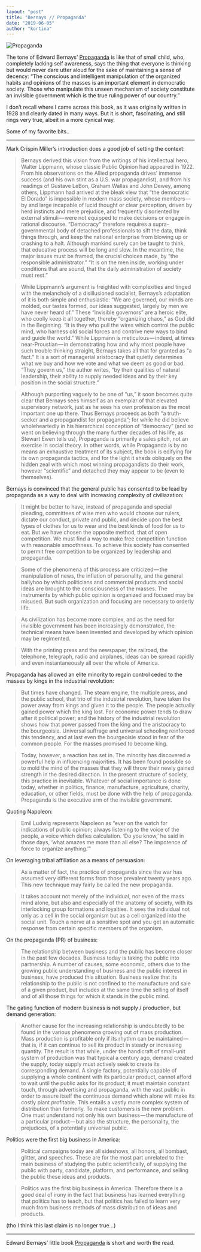```yaml
---
layout: "post"
title: "Bernays // Propaganda"
date: "2019-06-05"
author: "kortina"
---
```



![Propaganda](https://cdn-images-1.medium.com/max/800/0*ySRCjK5ht5EaKaER.jpg)

The tone of Edward Bernays’ [Propaganda](https://www.amazon.com/Propaganda-Edward-Bernays/dp/0970312598?tag=kortina0e-20) is like that of small child, who, completely lacking self awareness, says the thing that everyone is thinking but would never dare utter aloud for the sake of maintaining a sense of decency: “The conscious and intelligent manipulation of the organized habits and opinions of the masses is an important element in democratic society. Those who manipulate this unseen mechanism of society constitute an invisible government which is the true ruling power of our country.”

I don’t recall where I came across this book, as it was originally written in 1928 and clearly dated in many ways. But it is short, fascinating, and still rings very true, albeit in a more cynical way.

Some of my favorite bits..

---

Mark Crispin Miller’s introduction does a good job of setting the context:

> Bernays derived this vision from the writings of his intellectual hero, Walter Lippmann, whose classic Public Opinion had appeared in 1922. From his observations on the Allied propaganda drives’ immense success (and his own stint as a U.S. war propagandist), and from his readings of Gustave LeBon, Graham Wallas and John Dewey, among others, Lippmann had arrived at the bleak view that “the democratic El Dorado” is impossible in modern mass society, whose members — by and large incapable of lucid thought or clear perception, driven by herd instincts and mere prejudice, and frequently disoriented by external stimuli — were not equipped to make decisions or engage in rational discourse. “Democracy” therefore requires a supra-governmental body of detached professionals to sift the data, think things through, and keep the national enterprise from blowing up or crashing to a halt. Although mankind surely can be taught to think, that educative process will be long and slow. In the meantime, the major issues must be framed, the crucial choices made, by “the responsible administrator.” “It is on the men inside, working under conditions that are sound, that the daily administration of society must rest.”

> While Lippmann’s argument is freighted with complexities and tinged with the melancholy of a disillusioned socialist, Bernays’s adaptation of it is both simple and enthusiastic: “We are governed, our minds are molded, our tastes formed, our ideas suggested, largely by men we have never heard of.” These “invisible governors” are a heroic elite, who coolly keep it all together, thereby “organizing chaos,” as God did in the Beginning. “It is they who pull the wires which control the public mind, who harness old social forces and contrive new ways to bind and guide the world.” While Lippmann is meticulous — indeed, at times near-Proustian — in demonstrating how and why most people have such trouble thinking straight, Bernays takes all that for granted as “a fact.” It is a sort of managerial aristocracy that quietly determines what we buy and how we vote and what we deem as good or bad. “They govern us,” the author writes, “by their qualities of natural leadership, their ability to supply needed ideas and by their key position in the social structure.”

> Although purporting vaguely to be one of “us,” it soon becomes quite clear that Bernays sees himself as an exemplar of that elevated supervisory network, just as he sees his own profession as the most important one up there. Thus Bernays proceeds as both “a truth-seeker and a propagandist for propaganda”; for while he did believe wholeheartedly in his hierarchical conception of “democracy” (and so went on believing through the many further decades of his life, as Stewart Ewen tells us), Propaganda is primarily a sales pitch, not an exercise in social theory. In other words, while Propaganda is by no means an exhaustive treatment of its subject, the book is edifying for its own propaganda tactics, and for the light it sheds obliquely on the hidden zeal with which most winning propagandists do their work, however “scientific” and detached they may appear to be (even to themselves).

Bernays is convinced that the general public has consented to be lead by propaganda as a way to deal with increasing complexity of civiliazation:

> It might be better to have, instead of propaganda and special pleading, committees of wise men who would choose our rulers, dictate our conduct, private and public, and decide upon the best types of clothes for us to wear and the best kinds of food for us to eat. But we have chosen the opposite method, that of open competition. We must find a way to make free competition function with reasonable smoothness. To achieve this society has consented to permit free competition to be organized by leadership and propaganda.

> Some of the phenomena of this process are criticized — the manipulation of news, the inflation of personality, and the general ballyhoo by which politicians and commercial products and social ideas are brought to the consciousness of the masses. The instruments by which public opinion is organized and focused may be misused. But such organization and focusing are necessary to orderly life.

> As civilization has become more complex, and as the need for invisible government has been increasingly demonstrated, the technical means have been invented and developed by which opinion may be regimented.

> With the printing press and the newspaper, the railroad, the telephone, telegraph, radio and airplanes, ideas can be spread rapidly and even instantaneously all over the whole of America.

Propaganda has allowed an elite minority to regain control ceded to the masses by kings in the industrial revolution:

> But times have changed. The steam engine, the multiple press, and the public school, that trio of the industrial revolution, have taken the power away from kings and given it to the people. The people actually gained power which the king lost. For economic power tends to draw after it political power; and the history of the industrial revolution shows how that power passed from the king and the aristocracy to the bourgeoisie. Universal suffrage and universal schooling reinforced this tendency, and at last even the bourgeoisie stood in fear of the common people. For the masses promised to become king.

> Today, however, a reaction has set in. The minority has discovered a powerful help in influencing majorities. It has been found possible so to mold the mind of the masses that they will throw their newly gained strength in the desired direction. In the present structure of society, this practice in inevitable. Whatever of social importance is done today, whether in politics, finance, manufacture, agriculture, charity, education, or other fields, must be done with the help of propaganda. Propaganda is the executive arm of the invisible government.

Quoting Napoleon:

> Emil Ludwig represents Napoleon as “ever on the watch for indications of public opinion; always listening to the voice of the people, a voice which defies calculation. ‘Do you know,’ he said in those days, ‘what amazes me more than all else? The impotence of force to organize anything.’”

On leveraging tribal affiliation as a means of persuasion:

> As a matter of fact, the practice of propaganda since the war has assumed very different forms from those prevalent twenty years ago. This new technique may fairly be called the new propaganda.

> It takes account not merely of the individual, nor even of the mass mind alone, but also and especially of the anatomy of society, with its interlocking group formations and loyalties. It sees the individual not only as a cell in the social organism but as a cell organized into the social unit. Touch a nerve at a sensitive spot and you get an automatic response from certain specific members of the organism.

On the propaganda (PR) of business:

> The relationship between business and the public has become closer in the past few decades. Business today is taking the public into partnership. A number of causes, some economic, others due to the growing public understanding of business and the public interest in business, have produced this situation. Business realize that its relationship to the public is not confined to the manufacture and sale of a given product, but includes at the same time the selling of itself and of all those things for which it stands in the public mind.

The gating function of modern business is not supply / production, but demand generation:

> Another cause for the increasing relationship is undoubtedly to be found in the various phenomena growing out of mass production. Mass production is profitable only if its rhythm can be maintained — that is, if it can continue to sell its product in steady or increasing quantity. The result is that while, under the handicraft of small-unit system of production was that typical a century ago, demand created the supply, today supply must actively seek to create its corresponding demand. A single factory, potentially capable of supplying a whole continent with its particular product, cannot afford to wait until the public asks for its product; it must maintain constant touch, through advertising and propaganda, with the vast public in order to assure itself the continuous demand which alone will make its costly plant profitable. This entails a vastly more complex system of distribution than formerly. To make customers is the new problem. One must understand not only his own business — the manufacture of a particular product — but also the structure, the personality, the prejudices, of a potentially universal public.

Politics were the first big business in America:

> Political campaigns today are all sideshows, all honors, all bombast, glitter, and speeches. These are for the most part unrelated to the main business of studying the public scientifically, of supplying the public with party, candidate, platform, and performance, and selling the public these ideas and products.

> Politics was the first big business in America. Therefore there is a good deal of irony in the fact that business has learned everything that politics has to teach, but that politics has failed to learn very much from business methods of mass distribution of ideas and products.

(tho I think this last claim is no longer true…)

---

Edward Bernays’ little book [Propaganda](https://www.amazon.com/Propaganda-Edward-Bernays/dp/0970312598?tag=kortina0e-20) is short and worth the read.

